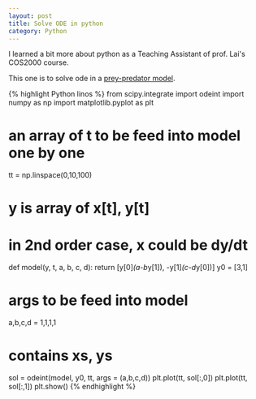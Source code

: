 ```yaml
---
layout: post
title: Solve ODE in python
category: Python
---
```


I learned a bit more about python as a Teaching Assistant of prof. Lai's COS2000 course.

This one is to solve ode in a [prey-predator model](https://en.wikipedia.org/wiki/Lotka–Volterra_equations).

{% highlight Python linos %}
from scipy.integrate import odeint
import numpy as np
import matplotlib.pyplot as plt
# an array of t to be feed into model one by one
tt = np.linspace(0,10,100)
# y is array of x[t], y[t]
# in 2nd order case, x could be dy/dt
def model(y, t, a, b, c, d):
    return [y[0]*(a-b*y[1]), -y[1]*(c-d*y[0])]
y0 = [3,1]
# args to be feed into model
a,b,c,d = 1,1,1,1
# contains xs, ys
sol = odeint(model, y0, tt, args = (a,b,c,d))
plt.plot(tt, sol[:,0])
plt.plot(tt, sol[:,1])
plt.show()
{% endhighlight %}